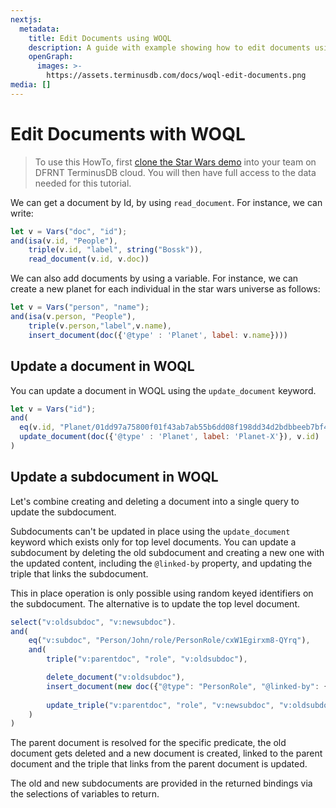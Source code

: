 ```yaml
---
nextjs:
  metadata:
    title: Edit Documents using WOQL
    description: A guide with example showing how to edit documents using WOQL
    openGraph:
      images: >-
        https://assets.terminusdb.com/docs/woql-edit-documents.png
media: []
---
```


# Edit Documents with WOQL

> To use this HowTo, first [clone the Star Wars demo](/docs/clone-a-demo-terminuscms-project/) into your team on DFRNT TerminusDB cloud. You will then have full access to the data needed for this tutorial.

We can get a document by Id, by using `read_document`. For instance, we can write:

```javascript
let v = Vars("doc", "id");
and(isa(v.id, "People"),
    triple(v.id, "label", string("Bossk")),
    read_document(v.id, v.doc))
```

We can also add documents by using a variable. For instance, we can create a new planet for each individual in the star wars universe as follows:

```javascript
let v = Vars("person", "name");
and(isa(v.person, "People"),
    triple(v.person,"label",v.name),
    insert_document(doc({'@type' : 'Planet', label: v.name})))
```

## Update a document in WOQL

You can update a document in WOQL using the `update_document` keyword.

```javascript
let v = Vars("id");
and(
  eq(v.id, "Planet/01dd97a75800f01f43ab7ab55b6dd08f198dd34d2bdbbeeb7bf4edee45111863"),
  update_document(doc({'@type' : 'Planet', label: 'Planet-X'}), v.id)
)
```

## Update a subdocument in WOQL

Let's combine creating and deleting a document into a single query to update the subdocument.

Subdocuments can't be updated in place using the `update_document` keyword which exists only for top level documents. You can update a subdocument by deleting the old subdocument and creating a new one with the updated content, including the `@linked-by` property, and updating the triple that links the subdocument.

This in place operation is only possible using random keyed identifiers on the subdocument. The alternative is to update the top level document.

```javascript
select("v:oldsubdoc", "v:newsubdoc").
and(
    eq("v:subdoc", "Person/John/role/PersonRole/cxW1Egirxm8-QYrq"),
    and(
        triple("v:parentdoc", "role", "v:oldsubdoc"),

        delete_document("v:oldsubdoc"),
        insert_document(new doc({"@type": "PersonRole", "@linked-by": {"@id": "v:parentdoc", "@property": "role"}}),"v:newsubdoc"),
        
        update_triple("v:parentdoc", "role", "v:newsubdoc", "v:oldsubdoc"),
    )
)
```

The parent document is resolved for the specific predicate, the old document gets deleted and a new document is created, linked to the parent document and the triple that links from the parent document is updated.

The old and new subdocuments are provided in the returned bindings via the selections of variables to return.
